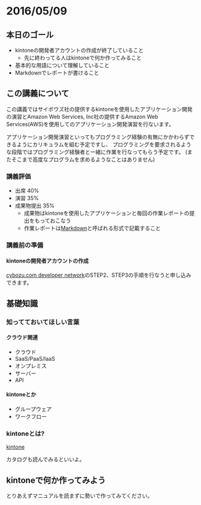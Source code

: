 # 2016/05/09

## 本日のゴール

* kintoneの開発者アカウントの作成が終了していること
  * 先に終わってる人はkintoneで何か作ってみること
* 基本的な用語について理解していること
* Markdownでレポートが書けること

## この講義について

この講義ではサイボウズ社の提供するkintoneを使用したアプリケーション開発の演習とAmazon Web Services, Inc社の提供するAmazon Web Services(AWS)を使用してのアプリケーション開発演習を行ないます。

アプリケーション開発演習といってもプログラミング経験の有無にかかわらずできるようにカリキュラムを組む予定ですし、
プログラミングを要求されるような段階ではプログラミング経験者と一緒に作業を行なってもらう予定です。
(またそこまで高度なプログラムを求めるようなことはありません)

### 講義評価

* 出席 40%
* 演習 35%
* 成果物提出 35%
  * 成果物はkintoneを使用したアプリケーションと毎回の作業レポートの提出をもっておこなう
  * 作業レポートは[Markdown](https://help.github.com/articles/basic-writing-and-formatting-syntax/)と呼ばれる形式で記載すること

### 講義前の準備

#### kintoneの開発者アカウントの作成

[cybozu.com developer network](https://cybozudev.zendesk.com/hc/ja/articles/200929540)のSTEP2、STEP3の手順を行なうと申し込みできます。


## 基礎知識

### 知ってておいてほしい言葉

#### クラウド関連

* クラウド
* SaaS/PaaS/IaaS
* オンプレミス
* サーバー
* API

#### kintoneとか

* グループウェア
* ワークフロー

### kintoneとは?

[kintone](https://kintone.cybozu.com/jp/)

カタログも読んでみるといいよ。

## kintoneで何か作ってみよう

とりあえずマニュアルを読まずに勢いで作ってみてください。
